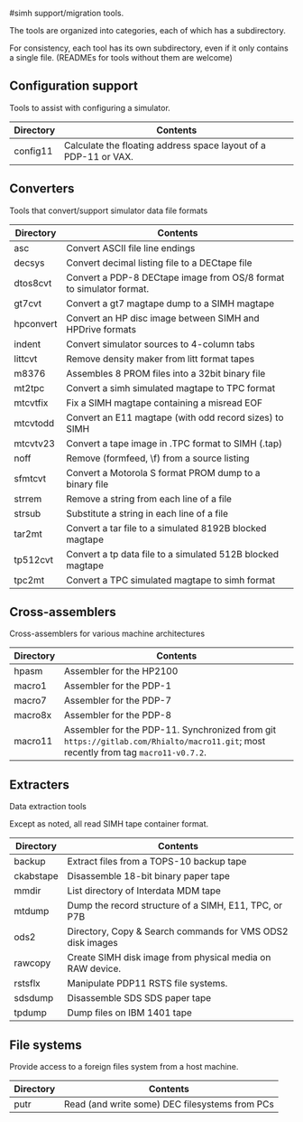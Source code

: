#simh support/migration tools.

The tools are organized into categories, each of which has a subdirectory.

For consistency, each tool has its own subdirectory, even if it only contains a single file.
(READMEs for tools without them are welcome)


## Configuration support

Tools to assist with configuring a simulator.

Directory | Contents
---- | ----
config11 | Calculate the floating address space layout of a PDP-11 or VAX.

## Converters

Tools that convert/support simulator data file formats

Directory | Contents
---- | ----
asc | Convert ASCII file line endings
decsys | Convert decimal listing file to a DECtape file
dtos8cvt | Convert a PDP-8 DECtape image from OS/8 format to simulator format.
gt7cvt | Convert a gt7 magtape dump to a SIMH magtape
hpconvert | Convert an HP disc image between SIMH and HPDrive formats
indent | Convert simulator sources to 4-column tabs
littcvt | Remove density maker from litt format tapes
m8376 | Assembles 8 PROM files into a 32bit binary file
mt2tpc | Convert a simh simulated magtape to TPC format
mtcvtfix | Fix a SIMH magtape containing a misread EOF
mtcvtodd | Convert an E11 magtape (with odd record sizes) to SIMH
mtcvtv23 | Convert a tape image in .TPC format to SIMH (.tap)
noff | Remove <ff> (formfeed, \f) from a source listing
sfmtcvt | Convert a Motorola S format PROM dump to a binary file
strrem | Remove a string from each line of a file
strsub | Substitute a string in each line of a file
tar2mt | Convert a tar file to a simulated 8192B blocked magtape
tp512cvt | Convert a tp data file to a simulated 512B blocked magtape
tpc2mt | Convert a TPC simulated magtape to simh format

## Cross-assemblers

Cross-assemblers for various machine architectures

Directory | Contents
---- | ----
hpasm | Assembler for the HP2100
macro1 | Assembler for the PDP-1
macro7 | Assembler for the PDP-7
macro8x | Assembler for the PDP-8
macro11 | Assembler for the PDP-11. Synchronized from git `https://gitlab.com/Rhialto/macro11.git`; most recently from tag `macro11-v0.7.2`.

## Extracters

Data extraction tools

Except as noted, all read SIMH tape container format.

Directory | Contents
---- | ----
backup | Extract files from a TOPS-10 backup tape 
ckabstape | Disassemble 18-bit binary paper tape
mmdir | List directory of Interdata MDM tape
mtdump | Dump the record structure of a SIMH, E11, TPC, or P7B
ods2 | Directory, Copy & Search commands for VMS ODS2 disk images
rawcopy | Create SIMH disk image from physical media on RAW device.
rstsflx | Manipulate PDP11 RSTS file systems.
sdsdump | Disassemble SDS SDS paper tape
tpdump | Dump files on IBM 1401 tape

## File systems

Provide access to a foreign files system from a host machine.

Directory | Contents
---- | ----
putr | Read (and write some) DEC filesystems from PCs


